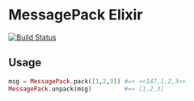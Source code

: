 # MessagePack Elixir

[![Build Status](https://travis-ci.org/mururu/msgpack-elixir.png?branch=master)](https://travis-ci.org/mururu/msgpack-elixir)

## Usage

```elixir
msg = MessagePack.pack([1,2,3]) #=> <<147,1,2,3>>
MessagePack.unpack(msg)         #=> [1,2,3] 
```
